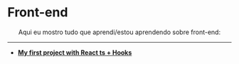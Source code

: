 # Front-end 

<p align="center">
Aqui eu mostro tudo que aprendi/estou aprendendo sobre front-end:
</p>

-------

- [**My first project with React ts + Hooks**](https://dev.to/beatrizoliveira/my-first-project-with-react-ts-hooks-3mji)
